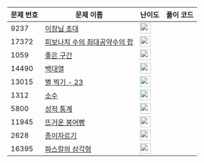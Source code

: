 | 문제 번호 | 문제 이름 | 난이도 | 풀이 코드 |
| --- | --- | --- | --- |
| 9237 | [이장님 초대](https://www.acmicpc.net/problem/9237) | <img height="25px" width="25px=" src="https://static.solved.ac/tier_small/6.svg"/> |  |
| 17372 | [피보나치 수의 최대공약수의 합](https://www.acmicpc.net/problem/17372) | <img height="25px" width="25px=" src="https://static.solved.ac/tier_small/24.svg"/> |  |
| 1059 | [좋은 구간](https://www.acmicpc.net/problem/1059) | <img height="25px" width="25px=" src="https://static.solved.ac/tier_small/6.svg"/> |  |
| 14490 | [백대열](https://www.acmicpc.net/problem/14490) | <img height="25px" width="25px=" src="https://static.solved.ac/tier_small/6.svg"/> |  |
| 13015 | [별 찍기 - 23](https://www.acmicpc.net/problem/13015) | <img height="25px" width="25px=" src="https://static.solved.ac/tier_small/6.svg"/> |  |
| 1312 | [소수](https://www.acmicpc.net/problem/1312) | <img height="25px" width="25px=" src="https://static.solved.ac/tier_small/6.svg"/> |  |
| 5800 | [성적 통계](https://www.acmicpc.net/problem/5800) | <img height="25px" width="25px=" src="https://static.solved.ac/tier_small/6.svg"/> |  |
| 11945 | [뜨거운 붕어빵](https://www.acmicpc.net/problem/11945) | <img height="25px" width="25px=" src="https://static.solved.ac/tier_small/2.svg"/> |  |
| 2628 | [종이자르기](https://www.acmicpc.net/problem/2628) | <img height="25px" width="25px=" src="https://static.solved.ac/tier_small/6.svg"/> |  |
| 16395 | [파스칼의 삼각형](https://www.acmicpc.net/problem/16395) | <img height="25px" width="25px=" src="https://static.solved.ac/tier_small/6.svg"/> |  |
